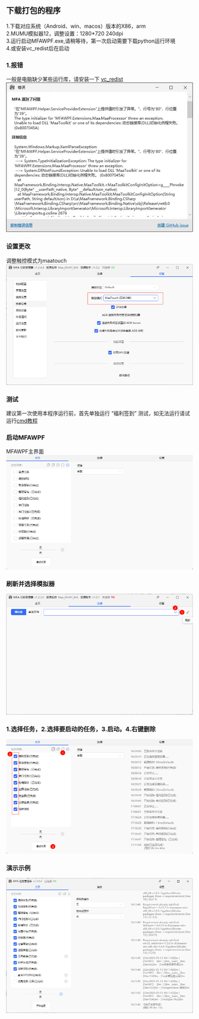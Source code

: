 ## 下载打包的程序

1.下载对应系统（Android、win、macos）版本的X86，arm\
2.MUMU模拟器12，调整设置：1280*720 240dpi\
3.运行启动MFAWPF.exe,请稍等待，第一次启动需要下载python运行环境\
4.或安装vc_redist后在启动

### 1.报错
一般是电脑缺少某些运行库，请安装一下  [vc_redist](https://aka.ms/vs/17/release/vc_redist.x64.exe)\
![报错](1.jpg)


### 设置更改
调整触控模式为maatouch
![调整触控模式](image-3.png)


### 测试
建议第一次使用本程序运行前，首先单独运行 “福利签到” 测试，如无法运行请试运行[cmd教程](./CMD运行教程.md)
### 启动MFAWPF
MFAWPF主界面
![MFAWPF主界面](./MFAWPF-1.png)
### 刷新并选择模拟器
![刷新并选择模拟器](image.png)

### 1.选择任务，2.选择要启动的任务，3.启动。4.右键删除
![选择任务并启动](./image-1.png)

### 演示示例
![alt text](image-4.png)
